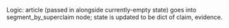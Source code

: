 Logic:
article (passed in alongside currently-empty state) goes into segment_by_superclaim node; state is updated to be dict of claim, evidence.